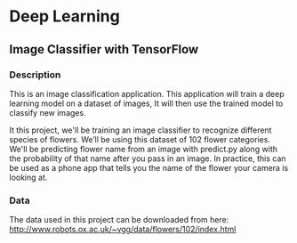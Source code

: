 
# Deep Learning
## Image Classifier with TensorFlow


### Description


This is an image classification application. This application will train a deep learning model on a dataset of images, It will then use the trained model to classify new images.

It this project, we'll be training an image classifier to recognize different species of flowers. We’ll be using this dataset of 102 flower categories. We'll be predicting flower name from an image with predict.py along with the probability of that name after you pass in an image. In practice, this can be used as a phone app that tells you the name of the flower your camera is looking at.


### Data

The data used in this project can be downloaded from here:
http://www.robots.ox.ac.uk/~vgg/data/flowers/102/index.html

